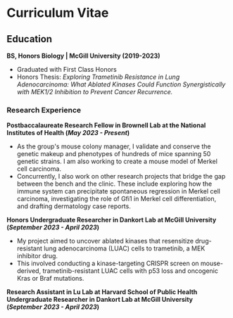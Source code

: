 # Curriculum Vitae

## Education			        		
**BS, Honors Biology | McGill University (2019-2023)**
  - Graduated with First Class Honors
  - Honors Thesis: *Exploring Trametinib Resistance in Lung Adenocarcinoma: What Ablated Kinases Could Function Synergistically with MEK1/2 Inhibition to Prevent Cancer Recurrence.*

### Research Experience
**Postbaccalaureate Research Fellow in Brownell Lab at the National Institutes of Health (_May 2023 - Present_)**
- As the group's mouse colony manager, I validate and conserve the genetic makeup and phenotypes of hundreds of mice spanning 50 genetic strains. I am also working to create a mouse model of Merkel cell carcinoma.
- Concurrently, I also work on other research projects that bridge the gap between the bench and the clinic. These include exploring how the immune system can precipitate spontaneous regression in Merkel cell carcinoma, investigating the role of Gfi1 in Merkel cell differentiation, and drafting dermatology case reports.

**Honors Undergraduate Researcher in Dankort Lab at McGill University (_September 2023 - April 2023_)**
- My project aimed to uncover ablated kinases that resensitize drug-resistant lung adenocarcinoma (LUAC) cells to trametinib, a MEK inhibitor drug.
- This involved conducting a kinase-targeting CRISPR screen on mouse-derived, trametinib-resistant LUAC cells with p53 loss and oncogenic Kras or Braf mutations.

**Research Assistant in Lu Lab at Harvard School of Public Health Undergraduate Researcher in Dankort Lab at McGill University (_September 2023 - April 2023_)**



